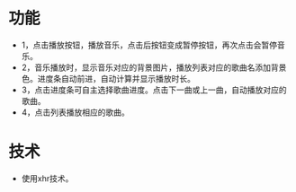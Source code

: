 # 功能
+ 1，点击播放按钮，播放音乐，点击后按钮变成暂停按钮，再次点击会暂停音乐。
+ 2，音乐播放时，显示音乐对应的背景图片，播放列表对应的歌曲名添加背景色。进度条自动前进，自动计算并显示播放时长。
+ 3，点击进度条可自主选择歌曲进度。点击下一曲或上一曲，自动播放对应的歌曲。
+ 4，点击列表播放相应的歌曲。

# 技术
+ 使用xhr技术。
